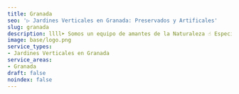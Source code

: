```yaml
---
title: Granada
seo: '▷ Jardines Verticales en Granada: Preservados y Artificales'
slug: granada
description: llll➤ Somos un equipo de amantes de la Naturaleza ☝ Especializadas en Diseño de Interiores con Jardines Verticales en Granada.
image: base/logo.png
service_types:
- Jardines Verticales en Granada
service_areas:
- Granada
draft: false
noindex: false
---
```

